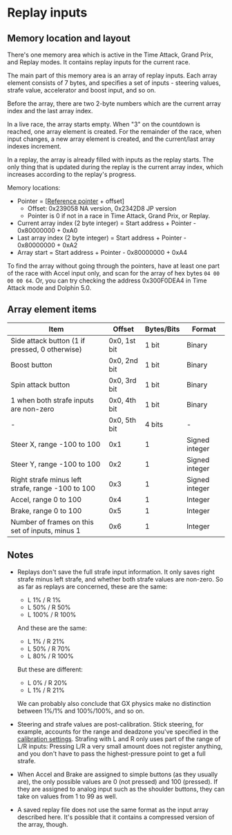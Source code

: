 # Replay inputs


## Memory location and layout

There's one memory area which is active in the Time Attack, Grand Prix, and Replay modes. It contains replay inputs for the current race.

The main part of this memory area is an array of replay inputs. Each array element consists of 7 bytes, and specifies a set of inputs - steering values, strafe value, accelerator and boost input, and so on.

Before the array, there are two 2-byte numbers which are the current array index and the last array index.

In a live race, the array starts empty. When "3" on the countdown is reached, one array element is created. For the remainder of the race, when input changes, a new array element is created, and the current/last array indexes increment.

In a replay, the array is already filled with inputs as the replay starts. The only thing that is updated during the replay is the current array index, which increases according to the replay's progress.

Memory locations:

- Pointer = \[[Reference pointer](index.md#base-addresses-and-pointers) + offset\]
  - Offset: 0x239058 NA version, 0x2342D8 JP version
  - Pointer is 0 if not in a race in Time Attack, Grand Prix, or Replay.
- Current array index (2 byte integer) = Start address + Pointer - 0x80000000 + 0xA0
- Last array index (2 byte integer) = Start address + Pointer - 0x80000000 + 0xA2
- Array start = Start address + Pointer - 0x80000000 + 0xA4

To find the array without going through the pointers, have at least one part of the race with Accel input only, and scan for the array of hex bytes `04 00 00 00 64`. Or, you can try checking the address 0x300F0DEA4 in Time Attack mode and Dolphin 5.0.


## Array element items

Item | Offset | Bytes/Bits | Format
--- | --- | --- | ---
Side attack button (1 if pressed, 0 otherwise) | 0x0, 1st bit | 1 bit | Binary
Boost button | 0x0, 2nd bit | 1 bit | Binary
Spin attack button | 0x0, 3rd bit | 1 bit | Binary
1 when both strafe inputs are non-zero | 0x0, 4th bit | 1 bit | Binary
| - | 0x0, 5th bit | 4 bits | -
Steer X, range -100 to 100 | 0x1 | 1 | Signed integer
Steer Y, range -100 to 100 | 0x2 | 1 | Signed integer
Right strafe minus left strafe, range -100 to 100 | 0x3 | 1 | Signed integer
Accel, range 0 to 100 | 0x4 | 1 | Integer
Brake, range 0 to 100 | 0x5 | 1 | Integer
Number of frames on this set of inputs, minus 1 | 0x6 | 1 | Integer


## Notes

- Replays don't save the full strafe input information. It only saves right strafe minus left strafe, and whether both strafe values are non-zero. So as far as replays are concerned, these are the same:

  - L 1% / R 1%
  - L 50% / R 50%
  - L 100% / R 100%
  
  And these are the same:
  
  - L 1% / R 21%
  - L 50% / R 70%
  - L 80% / R 100%
  
  But these are different:
  
  - L 0% / R 20%
  - L 1% / R 21%
  
  We can probably also conclude that GX physics make no distinction between 1%/1% and 100%/100%, and so on.

- Steering and strafe values are post-calibration. Stick steering, for example, accounts for the range and deadzone you've specified in the [calibration settings](https://docs.google.com/document/d/1lhPvUVT9MO0J5U-bF9S9y3okGtPYD7UGvXNMCctJ3-4/edit?usp=sharing). Strafing with L and R only uses part of the range of L/R inputs: Pressing L/R a very small amount does not register anything, and you don't have to pass the highest-pressure point to get a full strafe.

- When Accel and Brake are assigned to simple buttons (as they usually are), the only possible values are 0 (not pressed) and 100 (pressed). If they are assigned to analog input such as the shoulder buttons, they can take on values from 1 to 99 as well.

- A saved replay file does not use the same format as the input array described here. It's possible that it contains a compressed version of the array, though.
